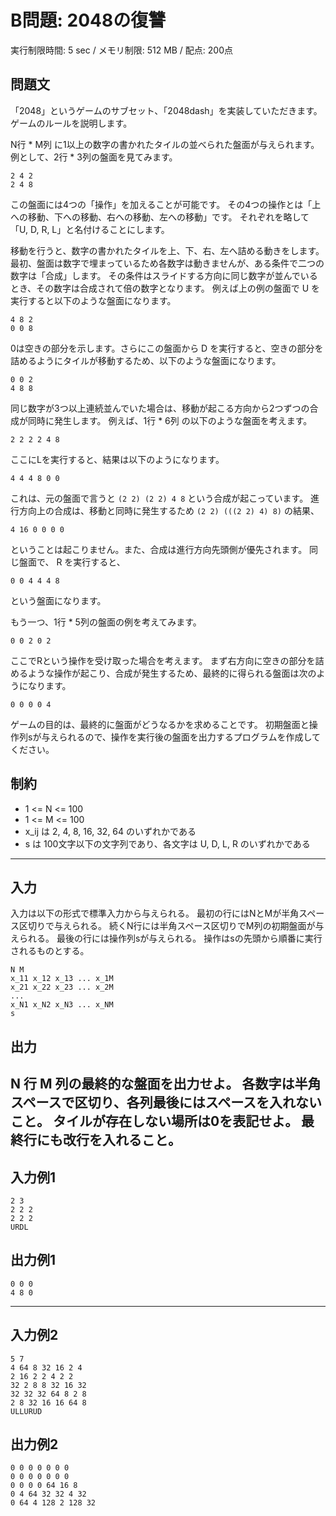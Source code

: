 # B問題: 2048の復讐

実行制限時間: 5 sec / メモリ制限: 512 MB / 配点: 200点

## 問題文

「2048」というゲームのサブセット、「2048dash」を実装していただきます。ゲームのルールを説明します。

N行 * M列 に1以上の数字の書かれたタイルの並べられた盤面が与えられます。
例として、2行 * 3列の盤面を見てみます。

```
2 4 2
2 4 8
```

この盤面には4つの「操作」を加えることが可能です。
その4つの操作とは「上への移動、下への移動、右への移動、左への移動」です。
それぞれを略して「U, D, R, L」と名付けることにします。

移動を行うと、数字の書かれたタイルを上、下、右、左へ詰める動きをします。
最初、盤面は数字で埋まっているため各数字は動きませんが、ある条件で二つの数字は「合成」します。
その条件はスライドする方向に同じ数字が並んでいるとき、その数字は合成されて倍の数字となります。
例えば上の例の盤面で U を実行すると以下のような盤面になります。

```
4 8 2
0 0 8
```

0は空きの部分を示します。さらにこの盤面から D を実行すると、空きの部分を詰めるようにタイルが移動するため、以下のような盤面になります。

```
0 0 2
4 8 8
```

同じ数字が3つ以上連続並んでいた場合は、移動が起こる方向から2つずつの合成が同時に発生します。
例えば、1行 * 6列 の以下のような盤面を考えます。

```
2 2 2 2 4 8
```

ここにLを実行すると、結果は以下のようになります。

```
4 4 4 8 0 0
```

これは、元の盤面で言うと `(2 2) (2 2) 4 8` という合成が起こっています。
進行方向上の合成は、移動と同時に発生するため  `(2 2) (((2 2) 4) 8)` の結果、

```
4 16 0 0 0 0
```

ということは起こりません。また、合成は進行方向先頭側が優先されます。
同じ盤面で、 R を実行すると、

```
0 0 4 4 4 8
```

という盤面になります。

もう一つ、1行 * 5列の盤面の例を考えてみます。

```
0 0 2 0 2
```

ここでRという操作を受け取った場合を考えます。
まず右方向に空きの部分を詰めるような操作が起こり、合成が発生するため、最終的に得られる盤面は次のようになります。

```
0 0 0 0 4
```

ゲームの目的は、最終的に盤面がどうなるかを求めることです。
初期盤面と操作列sが与えられるので、操作を実行後の盤面を出力するプログラムを作成してください。

## 制約

- 1 <= N <= 100
- 1 <= M <= 100
- x_ij は 2, 4, 8, 16, 32, 64 のいずれかである
- s は 100文字以下の文字列であり、各文字は U, D, L, R のいずれかである

---

## 入力

入力は以下の形式で標準入力から与えられる。
最初の行にはNとMが半角スペース区切りで与えられる。
続くN行には半角スペース区切りでM列の初期盤面が与えられる。
最後の行には操作列sが与えられる。
操作はsの先頭から順番に実行されるものとする。

```
N M
x_11 x_12 x_13 ... x_1M
x_21 x_22 x_23 ... x_2M
...
x_N1 x_N2 x_N3 ... x_NM
s
```

## 出力

N 行 M 列の最終的な盤面を出力せよ。
各数字は半角スペースで区切り、各列最後にはスペースを入れないこと。
タイルが存在しない場所は0を表記せよ。
最終行にも改行を入れること。
---

## 入力例1

```
2 3
2 2 2
2 2 2
URDL
```

## 出力例1

```
0 0 0
4 8 0
```

---

## 入力例2

```
5 7
4 64 8 32 16 2 4
2 16 2 2 4 2 2
32 2 8 8 32 16 32
32 32 32 64 8 2 8
2 8 32 16 16 64 8
ULLURUD
```

## 出力例2

```
0 0 0 0 0 0 0
0 0 0 0 0 0 0
0 0 0 0 64 16 8
0 4 64 32 32 4 32
0 64 4 128 2 128 32
```